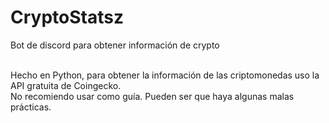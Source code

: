 # CryptoStatsz
Bot de discord para obtener información de crypto</br></br>

Hecho en Python, para obtener la información de las criptomonedas uso la API gratuita de Coingecko.</br>
No recomiendo usar como guía. Pueden ser que haya algunas malas prácticas.</br>
